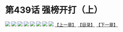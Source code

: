 # 第439话 强榜开打（上）
![](https://mhpic.xiaomingtaiji.net/comic/D/斗破苍穹拆分版/439话/1.jpg-zymk.middle.webp)
![](https://mhpic.xiaomingtaiji.net/comic/D/斗破苍穹拆分版/439话/2.jpg-zymk.middle.webp)
![](https://mhpic.xiaomingtaiji.net/comic/D/斗破苍穹拆分版/439话/3.jpg-zymk.middle.webp)
![](https://mhpic.xiaomingtaiji.net/comic/D/斗破苍穹拆分版/439话/4.jpg-zymk.middle.webp)
![](https://mhpic.xiaomingtaiji.net/comic/D/斗破苍穹拆分版/439话/5.jpg-zymk.middle.webp)
![](https://mhpic.xiaomingtaiji.net/comic/D/斗破苍穹拆分版/439话/6.jpg-zymk.middle.webp)
![](https://mhpic.xiaomingtaiji.net/comic/D/斗破苍穹拆分版/439话/7.jpg-zymk.middle.webp)
![](https://mhpic.xiaomingtaiji.net/comic/D/斗破苍穹拆分版/439话/8.jpg-zymk.middle.webp)
[【上一章】](./438.md)
[【目录】](./README.md)
[【下一章】](./440.md)
